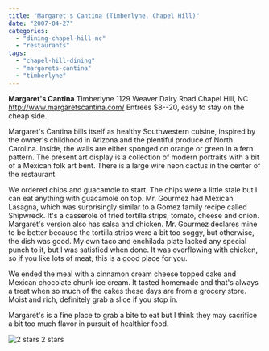 ```yaml
---
title: "Margaret's Cantina (Timberlyne, Chapel Hill)"
date: "2007-04-27"
categories:
  - "dining-chapel-hill-nc"
  - "restaurants"
tags:
  - "chapel-hill-dining"
  - "margarets-cantina"
  - "timberlyne"
---
```


**Margaret's Cantina** Timberlyne 1129 Weaver Dairy Road Chapel Hill, NC http://www.margaretscantina.com/ Entrees $8--20, easy to stay on the cheap side.

Margaret's Cantina bills itself as healthy Southwestern cuisine, inspired by the owner's childhood in Arizona and the plentiful produce of North Carolina. Inside, the walls are either sponged on orange or green in a fern pattern. The present art display is a collection of modern portraits with a bit of a Mexican folk art bent. There is a large wire neon cactus in the center of the restaurant.

We ordered chips and guacamole to start. The chips were a little stale but I can eat anything with guacamole on top. Mr. Gourmez had Mexican Lasagna, which was surprisingly similar to a Gomez family recipe called Shipwreck. It's a casserole of fried tortilla strips, tomato, cheese and onion. Margaret's version also has salsa and chicken. Mr. Gourmez declares mine to be better because the tortilla strips were a bit too soggy, but otherwise, the dish was good. My own taco and enchilada plate lacked any special punch to it, but I was satisfied when done. It was overflowing with chicken, so if you like lots of meat, this is a good place for you.

We ended the meal with a cinnamon cream cheese topped cake and Mexican chocolate chunk ice cream. It tasted homemade and that's always a treat when so much of the cakes these days are from a grocery store. Moist and rich, definitely grab a slice if you stop in.

Margaret's is a fine place to grab a bite to eat but I think they may sacrifice a bit too much flavor in pursuit of healthier food.




<div class="caption">

![2 stars](http://s3.amazonaws.com/thegourmez-wpmedia/2009/02/rating_chicken11.gif "rating_chicken11") 2 stars</div>


